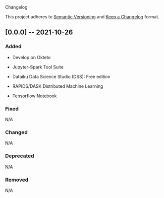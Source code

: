 Changelog

This project adheres to [Semantic Versioning](https://semver.org/spec/v2.0.0.html) and [Keep a Changelog](https://keepachangelog.com/en/1.0.0/) format.

## [0.0.0] -- 2021-10-26
### Added
- Develop on Okteto

- Jupyter-Spark Tool Suite

- Dataiku Data Science Studio (DSS): Free edition

- RAPIDS/DASK Distributed Machine Learning

- Tensorflow Notebook

### Fixed 
N/A

### Changed 
N/A

### Deprecated
N/A

### Removed
N/A

##
